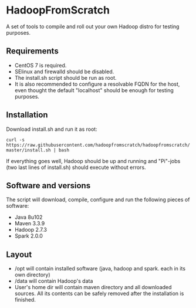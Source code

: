 # HadoopFromScratch

A set of tools to compile and roll out your own Hadoop distro for testing purposes.

## Requirements

- CentOS 7 is required.
- SElinux and firewalld should be disabled.
- The install.sh script should be run as root.
- It is also recommended to configure a resolvable FQDN for the host, even thought the default "localhost" should be enough for testing purposes.


## Installation

Download install.sh and run it as root:

```curl -s https://raw.githubusercontent.com/hadoopfromscratch/hadoopfromscratch/master/install.sh | bash```

If everything goes well, Hadoop should be up and running and "Pi"-jobs (two last lines of install.sh) should execute without errors.

## Software and versions

The script will download, compile, configure and run the following pieces of software:

- Java 8u102
- Maven 3.3.9
- Hadoop 2.7.3
- Spark 2.0.0

## Layout

- /opt will contain installed software (java, hadoop and spark. each in its own directory)
- /data will contain Hadoop's data
- User's home dir will contain maven directory and all downloaded sources. All its contents can be safely removed after the installation is finished.
